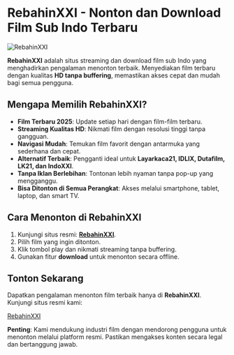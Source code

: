 # RebahinXXI - Nonton dan Download Film Sub Indo Terbaru

![RebahinXXI](https://rebahinxxi.biz.id/assets/img/rebahinxxi.webp)

**RebahinXXI** adalah situs streaming dan download film sub Indo yang menghadirkan pengalaman menonton terbaik. Menyediakan film terbaru dengan kualitas **HD tanpa buffering**, memastikan akses cepat dan mudah bagi semua pengguna.

## Mengapa Memilih RebahinXXI?

- **Film Terbaru 2025**: Update setiap hari dengan film-film terbaru.
- **Streaming Kualitas HD**: Nikmati film dengan resolusi tinggi tanpa gangguan.
- **Navigasi Mudah**: Temukan film favorit dengan antarmuka yang sederhana dan cepat.
- **Alternatif Terbaik**: Pengganti ideal untuk **Layarkaca21, IDLIX, Dutafilm, LK21, dan IndoXXI**.
- **Tanpa Iklan Berlebihan**: Tontonan lebih nyaman tanpa pop-up yang mengganggu.
- **Bisa Ditonton di Semua Perangkat**: Akses melalui smartphone, tablet, laptop, dan smart TV.

## Cara Menonton di RebahinXXI

1. Kunjungi situs resmi: **[RebahinXXI](https://rebahinxxi.biz.id)**.
2. Pilih film yang ingin ditonton.
3. Klik tombol play dan nikmati streaming tanpa buffering.
4. Gunakan fitur **download** untuk menonton secara offline.

## Tonton Sekarang

Dapatkan pengalaman menonton film terbaik hanya di **RebahinXXI**. Kunjungi situs resmi kami:

[RebahinXXI](https://rebahinxxi.biz.id)

**Penting**: Kami mendukung industri film dengan mendorong pengguna untuk menonton melalui platform resmi. Pastikan mengakses konten secara legal dan bertanggung jawab.
